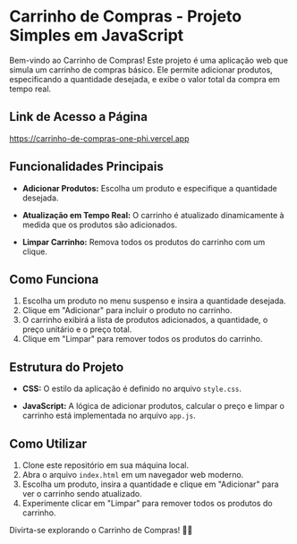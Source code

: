 # Carrinho de Compras - Projeto Simples em JavaScript

Bem-vindo ao Carrinho de Compras! Este projeto é uma aplicação web que simula um carrinho de compras básico. Ele permite adicionar produtos, especificando a quantidade desejada, e exibe o valor total da compra em tempo real.

## Link de Acesso a Página

https://carrinho-de-compras-one-phi.vercel.app

## Funcionalidades Principais

- **Adicionar Produtos:** Escolha um produto e especifique a quantidade desejada.
  
- **Atualização em Tempo Real:** O carrinho é atualizado dinamicamente à medida que os produtos são adicionados.

- **Limpar Carrinho:** Remova todos os produtos do carrinho com um clique.

## Como Funciona

1. Escolha um produto no menu suspenso e insira a quantidade desejada.
2. Clique em "Adicionar" para incluir o produto no carrinho.
3. O carrinho exibirá a lista de produtos adicionados, a quantidade, o preço unitário e o preço total.
4. Clique em "Limpar" para remover todos os produtos do carrinho.

## Estrutura do Projeto

- **CSS:** O estilo da aplicação é definido no arquivo `style.css`.

- **JavaScript:** A lógica de adicionar produtos, calcular o preço e limpar o carrinho está implementada no arquivo `app.js`.

## Como Utilizar

1. Clone este repositório em sua máquina local.
2. Abra o arquivo `index.html` em um navegador web moderno.
3. Escolha um produto, insira a quantidade e clique em "Adicionar" para ver o carrinho sendo atualizado.
4. Experimente clicar em "Limpar" para remover todos os produtos do carrinho.

Divirta-se explorando o Carrinho de Compras! 🛒✨
